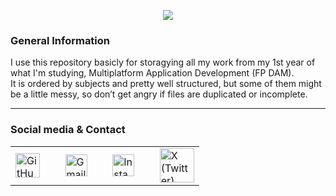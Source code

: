 <p align="center">
  <img src="https://capsule-render.vercel.app/api?type=waving&height=280&color=0:B43A4E,50:FD1D1D,100:FCB045&text=1ºDAM%20Archives📕&fontAlign=50&reversal=false&textBg=false&desc=Yust%20the%20files%20of%20my%20studies%20year&descAlign=55&descAlignY=61&fontAlignY=42&fontColor=0D1117" />
</p>

### General Information

I use this repository basicly for storagying all my work from my 1st year of what I'm studying, Multiplatform Application Development (FP DAM).  
It is ordered by subjects and pretty well structured, but some of them might be a little messy, so don’t get angry if files are duplicated or incomplete.

---

### Social media & Contact

<table role="presentation" cellspacing="0" cellpadding="0">
  <tr>
    <td valign="middle" height="40">
      <a href="https://github.com/Amaado" target="_blank" style="text-decoration:none;">
        <img width="39" src="https://icones.pro/wp-content/uploads/2021/06/icone-github-violet.png" alt="GitHub"/>
      </a>
    </td>
    <td>&nbsp;&nbsp;</td>
    <td valign="middle" height="40">
      <a href="https://mail.google.com/mail/?view=cm&to=andresamadocibreiro22@gmail.com" target="_blank" style="text-decoration:none;">
        <img width="35" src="https://upload.wikimedia.org/wikipedia/commons/thumb/e/e4/Antu_gmail.svg/640px-Antu_gmail.svg.png" alt="Gmail"/>
      </a>
    </td>
    <td>&nbsp;&nbsp;</td>
    <td valign="middle" height="40">
      <a href="https://www.instagram.com/amaado_/" target="_blank" style="text-decoration:none;">
        <img width="35" src="https://upload.wikimedia.org/wikipedia/commons/9/95/Instagram_logo_2022.svg" alt="Instagram"/>
      </a>
    </td>
    <td>&nbsp;&nbsp;</td>
    <td valign="middle" height="55">
      <a href="https://x.com/amaado__" target="_blank" style="text-decoration:none;">
        <img width="55" src="https://images.freeimages.com/image/large-previews/4d8/x-twitter-light-blue-logo-5694248.png?fmt=webp&h=350" alt="X (Twitter)"/>
      </a>
    </td>
  </tr>
</table>
